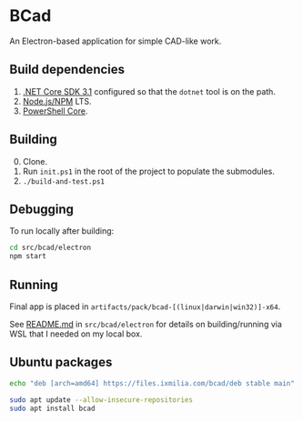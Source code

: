 BCad
====

An Electron-based application for simple CAD-like work.

## Build dependencies

1. [.NET Core SDK 3.1](https://dotnet.microsoft.com/download) configured so that the `dotnet` tool is on the path.
2. [Node.js/NPM](https://nodejs.org) LTS.
3. [PowerShell Core](https://github.com/PowerShell/PowerShell/releases).

## Building

0. Clone.
1. Run `init.ps1` in the root of the project to populate the submodules.
2. `./build-and-test.ps1`

## Debugging

To run locally after building:

``` bash
cd src/bcad/electron
npm start
```

## Running

Final app is placed in `artifacts/pack/bcad-[(linux|darwin|win32)]-x64`.

See [README.md](src/bcad/electron/README.md) in `src/bcad/electron` for details on building/running via WSL that I needed on my local box.

## Ubuntu packages

``` bash
echo "deb [arch=amd64] https://files.ixmilia.com/bcad/deb stable main" | sudo tee /etc/apt/sources.list.d/ixmilia.bcad.list
```

``` bash
sudo apt update --allow-insecure-repositories
sudo apt install bcad
```
